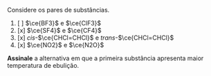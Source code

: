 Considere os pares de substâncias.

1. [ ] $\ce{BF3}$ e $\ce{ClF3}$
2. [x] $\ce{SF4}$ e $\ce{CF4}$
3. [x] *cis*-$\ce{CHCl=CHCl}$ e *trans*-$\ce{CHCl=CHCl}$
4. [x] $\ce{NO2}$ e $\ce{N2O}$

**Assinale** a alternativa em que a primeira substância apresenta maior temperatura de ebulição.
